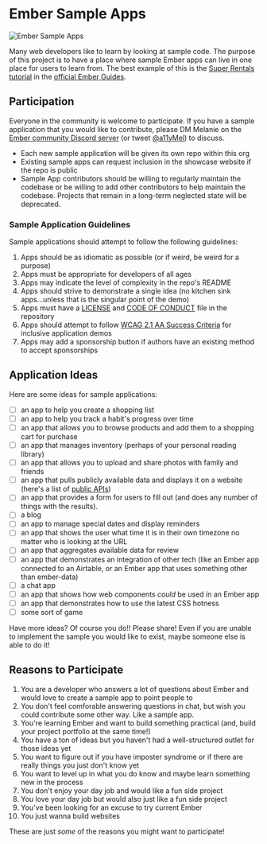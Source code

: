 # Ember Sample Apps

![Ember Sample Apps](https://github.com/ember-sample-apps/.github/assets/4587451/86799faf-15ef-4cf7-97c3-c5b7301346b7)


Many web developers like to learn by looking at sample code. The purpose of this project is to have a place where sample Ember apps can live in one place for users to learn from. The best example of this is the [Super Rentals tutorial](https://guides.emberjs.com/release/tutorial/part-1/) in the [official Ember Guides](https://guides.emberjs.com/release/).

## Participation

Everyone in the community is welcome to participate. If you have a sample application that you would like to contribute, please DM Melanie on the [Ember community Discord server](https://discord.gg/emberjs) (or tweet [@a11yMel](https://twitter.com/a11ymel)) to discuss.

- Each new sample application will be given its own repo within this org
- Existing sample apps can request inclusion in the showcase website if the repo is public
- Sample App contributors should be willing to regularly maintain the codebase or be willing to add other contributors to help maintain the codebase.
Projects that remain in a long-term neglected state will be deprecated.

### Sample Application Guidelines

Sample applications should attempt to follow the following guidelines:

1. Apps should be as idiomatic as possible (or if weird, be weird for a purpose)
2. Apps must be appropriate for developers of all ages
3. Apps may indicate the level of complexity in the repo's README
4. Apps should strive to demonstrate a single idea (no kitchen sink apps...unless that is the singular point of the demo)
5. Apps must have a [LICENSE](https://docs.github.com/en/communities/setting-up-your-project-for-healthy-contributions/adding-a-license-to-a-repository) and [CODE OF CONDUCT](https://docs.github.com/en/communities/setting-up-your-project-for-healthy-contributions/adding-a-code-of-conduct-to-your-project) file in the repository 
6. Apps should attempt to follow [WCAG 2.1 AA Success Criteria](https://www.w3.org/WAI/WCAG21/quickref/) for inclusive application demos
7. Apps may add a sponsorship button if authors have an existing method to accept sponsorships

## Application Ideas

Here are some ideas for sample applications:

- [ ] an app to help you create a shopping list
- [ ] an app to help you track a habit's progress over time
- [ ] an app that allows you to browse products and add them to a shopping cart for purchase
- [ ] an app that manages inventory (perhaps of your personal reading library)
- [ ] an app that allows you to upload and share photos with family and friends
- [ ] an app that pulls publicly available data and displays it on a website (here's a list of [public APIs](https://github.com/public-apis/public-apis))
- [ ] an app that provides a form for users to fill out (and does any number of things with the results).
- [ ] a blog
- [ ] an app to manage special dates and display reminders
- [ ] an app that shows the user what time it is in their own timezone no matter who is looking at the URL
- [ ] an app that aggregates available data for review
- [ ] an app that demonstrates an integration of other tech (like an Ember app connected to an Airtable, or an Ember app that uses something other than ember-data)
- [ ] a chat app
- [ ] an app that shows how web components _could_ be used in an Ember app
- [ ] an app that demonstrates how to use the latest CSS hotness
- [ ] some sort of game

Have more ideas? Of course you do!! Please share! Even if you are unable to implement the sample you would like to exist, maybe someone else is able to do it!

## Reasons to Participate

1. You are a developer who answers a lot of questions about Ember and would love to create a sample app to point people to
2. You don't feel comforable answering questions in chat, but wish you could contribute some other way. Like a sample app.
3. You're learning Ember and want to build something practical (and, build your project portfolio at the same time!)
4. You have a ton of ideas but you haven't had a well-structured outlet for those ideas yet
5. You want to figure out if you have imposter syndrome or if there are really things you just don't know yet
6. You want to level up in what you do know and maybe learn something new in the process
7. You don't enjoy your day job and would like a fun side project
8. You love your day job but would also just like a fun side project
9. You've been looking for an excuse to try current Ember
10. You just wanna build websites

These are just _some_ of the reasons you might want to participate!

